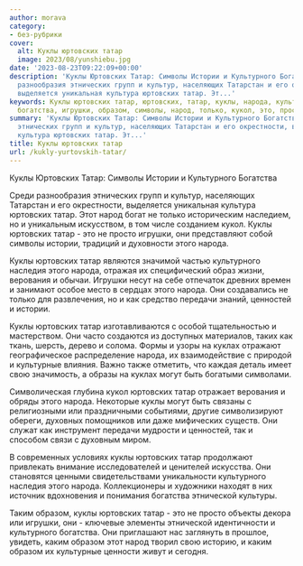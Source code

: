```yaml
---
author: morava
category:
- без-рубрики
cover:
  alt: Куклы юртовских татар
  image: 2023/08/yunshiebu.jpg
date: '2023-08-23T09:22:09+00:00'
description: 'Куклы Юртовских Татар: Символы Истории и Культурного Богатства Среди
  разнообразия этнических групп и культур, населяющих Татарстан и его окрестности,
  выделяется уникальная культура юртовских татар. Эт...'
keywords: Куклы юртовских татар, юртовских, татар, куклы, народа, культурного, истории,
  богатства, игрушки, образом, символы, народ, только, кукол, это, просто
summary: 'Куклы Юртовских Татар: Символы Истории и Культурного Богатства Среди разнообразия
  этнических групп и культур, населяющих Татарстан и его окрестности, выделяется уникальная
  культура юртовских татар. Эт...'
title: Куклы юртовских татар
url: /kukly-yurtovskih-tatar/
---
```


Куклы Юртовских Татар: Символы Истории и Культурного Богатства

Среди разнообразия этнических групп и культур, населяющих Татарстан и его окрестности, выделяется уникальная культура юртовских татар. Этот народ богат не только историческим наследием, но и уникальным искусством, в том числе созданием кукол. Куклы юртовских татар \- это не просто игрушки, они представляют собой символы истории, традиций и духовности этого народа.

Куклы юртовских татар являются значимой частью культурного наследия этого народа, отражая их специфический образ жизни, верования и обычаи. Игрушки несут на себе отпечаток древних времен и занимают особое место в сердцах этого народа. Они создавались не только для развлечения, но и как средство передачи знаний, ценностей и истории.

Куклы юртовских татар изготавливаются с особой тщательностью и мастерством. Они часто создаются из доступных материалов, таких как ткань, шерсть, дерево и солома. Формы и узоры на куклах отражают географическое распределение народа, их взаимодействие с природой и культурные влияния. Важно также отметить, что каждая деталь имеет свою значимость, а образы на куклах могут быть богатыми символами.

Символическая глубина кукол юртовских татар отражает верования и обряды этого народа. Некоторые куклы могут быть связаны с религиозными или праздничными событиями, другие символизируют обереги, духовных помощников или даже мифических существ. Они служат как инструмент передачи мудрости и ценностей, так и способом связи с духовным миром.

В современных условиях куклы юртовских татар продолжают привлекать внимание исследователей и ценителей искусства. Они становятся ценными свидетельствами уникальности культурного наследия этого народа. Коллекционеры и художники находят в них источник вдохновения и понимания богатства этнической культуры.

Таким образом, куклы юртовских татар \- это не просто объекты декора или игрушки, они \- ключевые элементы этнической идентичности и культурного богатства. Они приглашают нас заглянуть в прошлое, увидеть, каким образом этот народ творил свою историю, и каким образом их культурные ценности живут и сегодня.